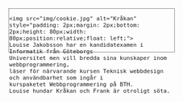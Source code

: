 <div style="border: 1px dotted;display: block;width: 65%;margin-left: 9%;margin-right: -9%; font-size: 13px; height: 85px;">
	
	<img src="img/cookie.jpg" alt="Kråkan" style="padding: 2px;margin: 2px;bottom: 2px;height: 80px;width: 80px;position:relative;float: left;">
    Louise Jakobsson har en kandidatexamen i Informatik från Göteborgs 
    Universitet men vill bredda sina kunskaper inom webbprogrammering, 
    läser för närvarande kursen Teknisk webbdesign och användbarhet som ingår i
    kurspaketet Webbprogrammering på BTH. 
    Louise hundar Kråkan och Frank är otroligt söta.

</div>
